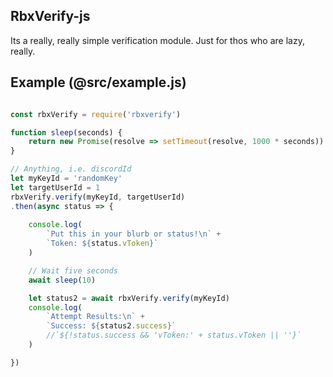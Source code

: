 


## RbxVerify-js

Its a really, really simple verification module.
Just for thos who are lazy, really.

## Example (@src/example.js)
```js

const rbxVerify = require('rbxverify')

function sleep(seconds) {
    return new Promise(resolve => setTimeout(resolve, 1000 * seconds))
}

// Anything, i.e. discordId
let myKeyId = 'randomKey'
let targetUserId = 1
rbxVerify.verify(myKeyId, targetUserId)
.then(async status => {
    
    console.log(
        `Put this in your blurb or status!\n` +
        `Token: ${status.vToken}`
    )

    // Wait five seconds
    await sleep(10)

    let status2 = await rbxVerify.verify(myKeyId)
    console.log(
        `Attempt Results:\n` +
        `Success: ${status2.success}`
        //`${!status.success && 'vToken:' + status.vToken || ''}`
    )

})
```